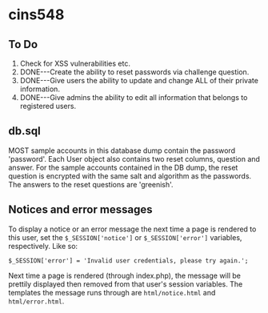 # cins548

## To Do
1.	Check for XSS vulnerabilities etc.
2.	DONE---Create the ability to reset passwords via challenge question.
3.	DONE---Give users the ability to update and change ALL of their private information.
4.	DONE---Give admins the ability to edit all information that belongs to registered users.

## db.sql
MOST sample accounts in this database dump contain the password 'password'.
Each User object also contains two reset columns, question and answer.
	For the sample accounts contained in the DB dump, the reset question
	is encrypted with the same salt and algorithm as the passwords.
	The answers to the reset questions are 'greenish'.

## Notices and error messages
To display a notice or an error message the next time a page is rendered to
this user, set the `$_SESSION['notice']` or `$_SESSION['error']` variables,
respectively. Like so:

    $_SESSION['error'] = 'Invalid user credentials, please try again.';

Next time a page is rendered (through index.php), the message will be prettily
displayed then removed from that user's session variables. The templates the
message runs through are `html/notice.html` and `html/error.html`.
